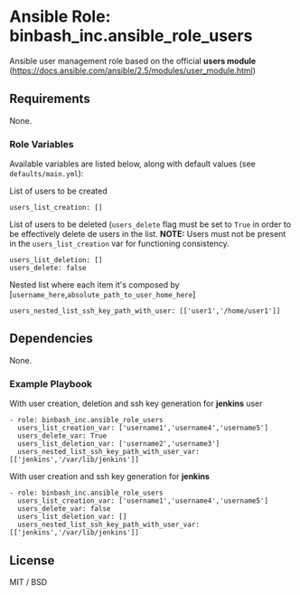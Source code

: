 # Ansible Role: binbash_inc.ansible_role_users

Ansible user management role based on the official **users module** (https://docs.ansible.com/ansible/2.5/modules/user_module.html)

## Requirements

None.

### Role Variables

Available variables are listed below, along with default values (see `defaults/main.yml`):

List of users to be created

```
users_list_creation: []
```

List of users to be deleted (`users_delete` flag must be set to `True` in order to be effectively delete de users in the list.
**NOTE:** Users must not be present in the `users_list_creation` var for functioning consistency.
```
users_list_deletion: []
users_delete: false
```

Nested list where each item  it's composed by [`username_here`,`absolute_path_to_user_home_here`]
```
users_nested_list_ssh_key_path_with_user: [['user1','/home/user1']]
```

## Dependencies

None.

### Example Playbook

With user creation, deletion and ssh key generation for **jenkins** user
```
- role: binbash_inc.ansible_role_users
  users_list_creation_var: ['username1','username4','username5']
  users_delete_var: True
  users_list_deletion_var: ['username2','username3']
  users_nested_list_ssh_key_path_with_user_var: [['jenkins','/var/lib/jenkins']]
```

With user creation and ssh key generation for **jenkins**
```
- role: binbash_inc.ansible_role_users
  users_list_creation_var: ['username1','username4','username5']
  users_delete_var: false
  users_list_deletion_var: []
  users_nested_list_ssh_key_path_with_user_var: [['jenkins','/var/lib/jenkins']]
```

## License

MIT / BSD
